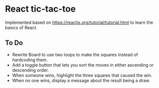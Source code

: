 # React tic-tac-toe

Implemented based on https://reactjs.org/tutorial/tutorial.html to learn the basics of React.

## To Do

  * Rewrite Board to use two loops to make the squares instead of hardcoding them.
 * Add a toggle button that lets you sort the moves in either ascending or descending order.
 * When someone wins, highlight the three squares that caused the win.
 * When no one wins, display a message about the result being a draw.
